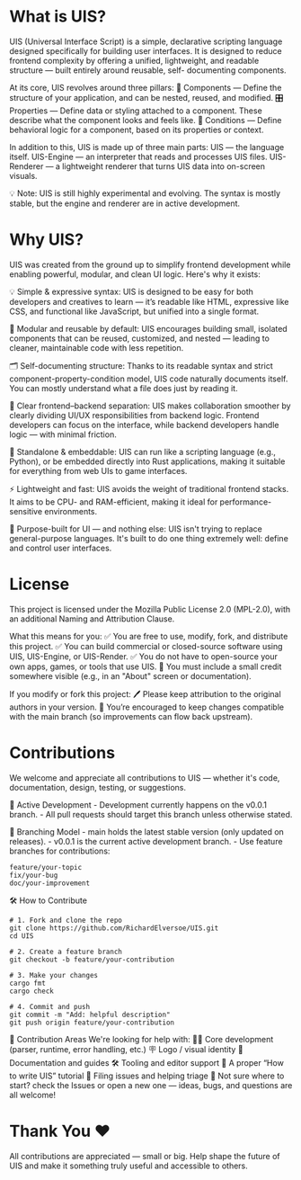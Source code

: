 # What is UIS?
  UIS (Universal Interface Script) is a simple, declarative scripting language designed specifically for building user interfaces. It is designed to reduce frontend complexity by offering a unified, lightweight, and readable structure — built entirely around reusable, self- documenting components.
  
  At its core, UIS revolves around three pillars:
    🧱 Components — Define the structure of your application, and can be nested, reused, and modified.
    🎛️ Properties — Define data or styling attached to a component. These describe what the component looks and feels like.
    🔀 Conditions — Define behavioral logic for a component, based on its properties or context.
  
  In addition to this, UIS is made up of three main parts:
    UIS — the language itself.
    UIS-Engine — an interpreter that reads and processes UIS files.
    UIS-Renderer — a lightweight renderer that turns UIS data into on-screen visuals.
  
  💡 Note: UIS is still highly experimental and evolving. The syntax is mostly stable, but the engine and renderer are in active development.

# Why UIS?
  UIS was created from the ground up to simplify frontend development while enabling powerful, modular, and clean UI logic. Here's why it 
  exists:
  
  💡 Simple & expressive syntax:
  UIS is designed to be easy for both developers and creatives to learn — it’s readable like HTML, expressive like CSS, and functional like 
  JavaScript, but unified into a single format.
  
  🧩 Modular and reusable by default:
  UIS encourages building small, isolated components that can be reused, customized, and nested — leading to cleaner, maintainable code with 
  less repetition.
  
  🗂️ Self-documenting structure:
  Thanks to its readable syntax and strict component-property-condition model, UIS code naturally documents itself. You can mostly 
  understand what a file does just by reading it.
  
  🔁 Clear frontend–backend separation:
  UIS makes collaboration smoother by clearly dividing UI/UX responsibilities from backend logic. Frontend developers can focus on the 
  interface, while backend developers handle logic — with minimal friction.
  
  🐍 Standalone & embeddable:
  UIS can run like a scripting language (e.g., Python), or be embedded directly into Rust applications, making it suitable for everything 
  from web UIs to game interfaces.
  
  ⚡ Lightweight and fast:
  UIS avoids the weight of traditional frontend stacks. It aims to be CPU- and RAM-efficient, making it ideal for performance-sensitive 
  environments.
  
  🎯 Purpose-built for UI — and nothing else:
  UIS isn't trying to replace general-purpose languages. It's built to do one thing extremely well: define and control user interfaces.

# License
  This project is licensed under the Mozilla Public License 2.0 (MPL-2.0), with an additional Naming and Attribution Clause.
  
  What this means for you:
  ✅ You are free to use, modify, fork, and distribute this project.
  ✅ You can build commercial or closed-source software using UIS, UIS-Engine, or UIS-Render.
  ✅ You do not have to open-source your own apps, games, or tools that use UIS.
  📌 You must include a small credit somewhere visible (e.g., in an "About" screen or documentation).
  
  If you modify or fork this project:
  🖊️ Please keep attribution to the original authors in your version.
  🔁 You’re encouraged to keep changes compatible with the main branch (so improvements can flow back upstream).

# Contributions
  We welcome and appreciate all contributions to UIS — whether it's code, documentation, design, testing, or suggestions.

  🧪 Active Development
    - Development currently happens on the v0.0.1 branch.
    - All pull requests should target this branch unless otherwise stated.
  
  🌿 Branching Model
    - main holds the latest stable version (only updated on releases).
    - v0.0.1 is the current active development branch.
    - Use feature branches for contributions:
        
    feature/your-topic
    fix/your-bug
    doc/your-improvement
  
  🛠️ How to Contribute
  
    # 1. Fork and clone the repo
    git clone https://github.com/RichardElversoe/UIS.git
    cd UIS
    
    # 2. Create a feature branch
    git checkout -b feature/your-contribution
    
    # 3. Make your changes
    cargo fmt
    cargo check
    
    # 4. Commit and push
    git commit -m "Add: helpful description"
    git push origin feature/your-contribution
  
  🧭 Contribution Areas
    We're looking for help with:
      🧑‍💻 Core development (parser, runtime, error handling, etc.)
      🪧 Logo / visual identity
      📘 Documentation and guides
      🛠️ Tooling and editor support
      🧾 A proper “How to write UIS” tutorial
      🐞 Filing issues and helping triage
    💬 Not sure where to start?
      check the Issues or open a new one — ideas, bugs, and questions are all welcome!
    
# Thank You ❤️
  All contributions are appreciated — small or big.
  Help shape the future of UIS and make it something truly useful and accessible to others.
